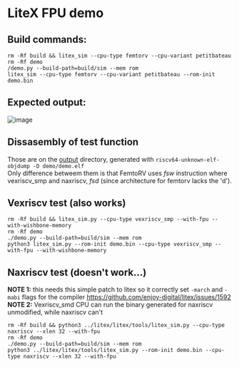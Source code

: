 # LiteX FPU demo
## Build commands:
```
rm -Rf build && litex_sim --cpu-type femtorv --cpu-variant petitbateau
rm -Rf demo
/demo.py --build-path=build/sim --mem rom
litex_sim --cpu-type femtorv --cpu-variant petitbateau --rom-init demo.bin 
```
## Expected output:

![image](https://user-images.githubusercontent.com/8551129/217586467-fb250d02-fd39-4a59-b1d2-d1231bce6807.png)


## Dissasembly of test function
Those are on the [output](https://github.com/suarezvictor/litex_fpu_test/tree/main/output) directory, 
generated with `riscv64-unknown-elf-objdump -D demo/demo.elf`  
Only difference betweem them is that FemtoRV uses _fsw_ instruction where vexriscv_smp and naxriscv, _fsd_ (since architecture for femtorv lacks the 'd').

## Vexriscv test (also works)
```
rm -Rf build && litex_sim.py --cpu-type vexriscv_smp --with-fpu --with-wishbone-memory
rm -Rf demo
./demo.py --build-path=build/sim --mem rom
python3 litex_sim.py --rom-init demo.bin --cpu-type vexriscv_smp --with-fpu --with-wishbone-memory
```

## Naxriscv test (doesn't work...)

**NOTE 1:** this needs this simple patch to litex so it correctly set `-march` and `-mabi` flags for the compiler
https://github.com/enjoy-digital/litex/issues/1592
**NOTE 2:** Vexriscv_smd CPU can run the binary generated for naxriscv unmodified, while naxriscv can't

```
rm -Rf build && python3 ../litex/litex/tools/litex_sim.py --cpu-type naxriscv --xlen 32 --with-fpu
rm -Rf demo
./demo.py --build-path=build/sim --mem rom
python3 ../litex/litex/tools/litex_sim.py --rom-init demo.bin --cpu-type naxriscv --xlen 32 --with-fpu
```

